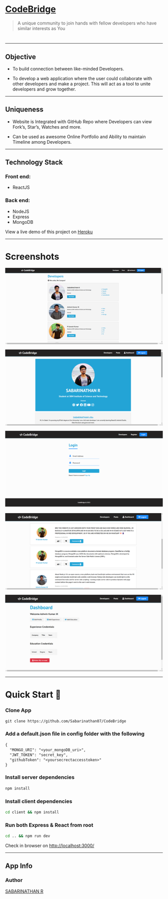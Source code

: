 # [CodeBridge](https://code-bridge.herokuapp.com/)

> A unique community to join hands with fellow developers who have similar interests as You

<h1 align="center">
<!- https://code-bridge.herokuapp.com ->
<!a href="">
<!img src="https://github.com/Sabarinathan07/CodeBridge/blob/master/Screenshots/ss1.png?raw=true" />
</h1></a>

---
## Objective 

* To build connection between like-minded Developers.

* To develop a web application where the user could collaborate with other developers and make a project. This will act as  a tool to unite developers and grow together.

---
## Uniqueness

* Website is Integrated with GitHub Repo where Developers can view Fork’s, Star’s, Watches and more.

* Can be used as awesome Online Portfolio and
Ability to maintain Timeline among Developers.


---
## Technology Stack
### Front end: 
* ReactJS
### Back end:
* NodeJS 
* Express
* MongoDB



View a live demo of this project on [Heroku](https://code-bridge.herokuapp.com/)

---
# Screenshots

![alt text](https://github.com/Sabarinathan07/CodeBridge/blob/master/Screenshots/ss4.png?raw=true)

![alt text](https://github.com/Sabarinathan07/CodeBridge/blob/master/Screenshots/ss8.png?raw=true)

![alt text](https://github.com/Sabarinathan07/CodeBridge/blob/master/Screenshots/ss9.png?raw=true)

![alt text](https://github.com/Sabarinathan07/CodeBridge/blob/master/Screenshots/ss3.png?raw=true)

![alt text](https://github.com/Sabarinathan07/CodeBridge/blob/master/Screenshots/ss2.png?raw=true)

---

# Quick Start 🚀

### Clone App

``` 
git clone https://github.com/Sabarinathan07/CodeBridge
```


### Add a default.json file in config folder with the following

```
{
  "MONGO_URI": "<your_mongoDB_uri>",
  "JWT_TOKEN": "secret_key",
  "githubToken": "<yoursecrectaccesstoken>"
}
```

### Install server dependencies

```bash
npm install
```

### Install client dependencies

```bash
cd client && npm install
```

### Run both Express & React from root

```bash
cd .. && npm run dev
```

Check in browser on [http://localhost:3000/](http://localhost:3000/)

---

## App Info

### Author

[SABARINATHAN R](https://github.com/Sabarinathan07)


